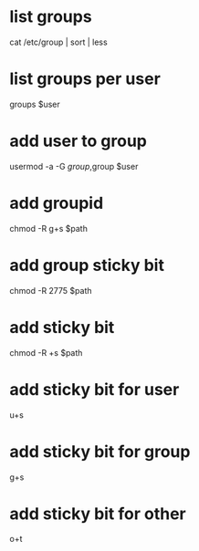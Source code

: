 # list groups
cat /etc/group | sort | less

# list groups per user
groups $user

# add user to group
usermod -a -G $group,$group $user

# add groupid
chmod -R g+s $path

# add group sticky bit
chmod -R 2775 $path

# add sticky bit
chmod -R +s $path

# add sticky bit for user
u+s

# add sticky bit for group
g+s

# add sticky bit for other
o+t
